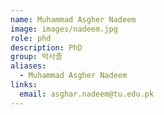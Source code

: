 ```yaml
---
name: Muhammad Asgher Nadeem
image: images/nadeem.jpg
role: phd
description: PhD
group: 박사졸
aliases:
  - Muhammad Asgher Nadeem
links:
  email: asghar.nadeem@tu.edu.pk
---
```

